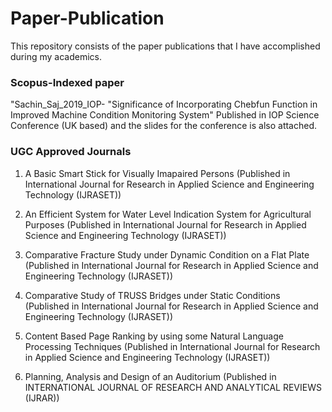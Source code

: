 # Paper-Publication
This repository consists of the paper publications that I have accomplished during my academics.
### Scopus-Indexed paper
"Sachin_Saj_2019_IOP- "Significance of Incorporating Chebfun Function in Improved Machine Condition Monitoring System" Published in IOP Science Conference (UK based) and the slides for the conference is also attached.

### UGC Approved Journals


1. A Basic Smart Stick for Visually Imapaired Persons (Published in International Journal for Research in Applied Science and Engineering Technology (IJRASET))

2. An Efficient System for Water Level Indication System for Agricultural Purposes (Published in International Journal for Research in 
Applied Science and Engineering Technology (IJRASET))

3. Comparative Fracture Study under Dynamic Condition on a Flat Plate (Published in International Journal for Research in Applied Science and Engineering Technology (IJRASET))

4. Comparative Study of TRUSS Bridges under Static Conditions (Published in International Journal for Research in Applied Science and Engineering Technology (IJRASET))

5. Content Based Page Ranking by using some Natural Language Processing Techniques (Published in International Journal for Research in Applied Science and Engineering Technology (IJRASET))

6. Planning, Analysis and Design of an Auditorium (Published in INTERNATIONAL JOURNAL OF RESEARCH AND ANALYTICAL REVIEWS (IJRAR))

